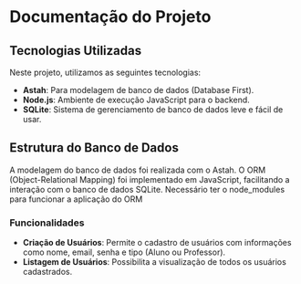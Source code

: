 # Documentação do Projeto

## Tecnologias Utilizadas

Neste projeto, utilizamos as seguintes tecnologias:

- **Astah**: Para modelagem de banco de dados (Database First).
- **Node.js**: Ambiente de execução JavaScript para o backend.
- **SQLite**: Sistema de gerenciamento de banco de dados leve e fácil de usar.

## Estrutura do Banco de Dados

A modelagem do banco de dados foi realizada com o Astah. O ORM (Object-Relational Mapping) foi implementado em JavaScript, facilitando a interação com o banco de dados SQLite.
Necessário ter o node_modules para funcionar a aplicação do ORM

### Funcionalidades

- **Criação de Usuários**: Permite o cadastro de usuários com informações como nome, email, senha e tipo (Aluno ou Professor).
- **Listagem de Usuários**: Possibilita a visualização de todos os usuários cadastrados.
